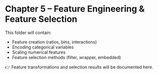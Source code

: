# Chapter 5 – Feature Engineering & Feature Selection

This folder will contain:
- Feature creation (ratios, bins, interactions)
- Encoding categorical variables
- Scaling numerical features
- Feature selection methods (filter, wrapper, embedded)

👉 Feature transformations and selection results will be documented here.
